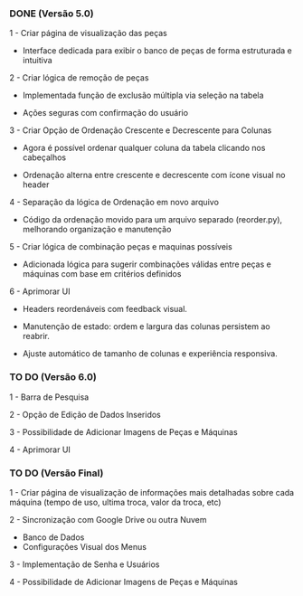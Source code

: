 ### DONE (Versão 5.0)

1 - Criar página de visualização das peças
- Interface dedicada para exibir o banco de peças de forma estruturada e intuitiva

2 - Criar lógica de remoção de peças
- Implementada função de exclusão múltipla via seleção na tabela

- Ações seguras com confirmação do usuário

3 - Criar Opção de Ordenação Crescente e Decrescente para Colunas
- Agora é possível ordenar qualquer coluna da tabela clicando nos cabeçalhos

- Ordenação alterna entre crescente e decrescente com ícone visual no header


4 - Separação da lógica de Ordenação em novo arquivo
- Código da ordenação movido para um arquivo separado (reorder.py), melhorando organização e manutenção

5 - Criar lógica de combinação peças e maquinas possíveis
- Adicionada lógica para sugerir combinações válidas entre peças e máquinas com base em critérios definidos


6 - Aprimorar UI
- Headers reordenáveis com feedback visual.

- Manutenção de estado: ordem e largura das colunas persistem ao reabrir.

- Ajuste automático de tamanho de colunas e experiência responsiva.



### TO DO (Versão 6.0)

1 - Barra de Pesquisa

2 - Opção de Edição de Dados Inseridos

3 - Possibilidade de Adicionar Imagens de Peças e Máquinas

4 - Aprimorar UI


### TO DO (Versão Final)

1 - Criar página de visualização de informações mais detalhadas sobre cada máquina (tempo de uso, ultima troca, valor da troca, etc)

2 - Sincronização com Google Drive ou outra Nuvem
   - Banco de Dados
   - Configurações Visual dos Menus

3 - Implementação de Senha e Usuários

4 - Possibilidade de Adicionar Imagens de Peças e Máquinas

